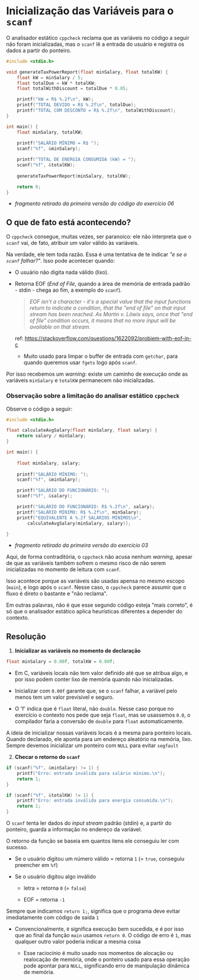 # Inicialização das Variáveis para o `scanf`

O analisador estático `cppcheck` reclama que as variáveis no código a seguir não foram inicializadas, mas o `scanf` lê a entrada do usuário e registra os dados a partir do ponteiro.

```c
#include <stdio.h>

void generateTaxPowerReport(float minSalary, float totalKW) {
    float kW = minSalary / 5;
    float totalDue = kW * totalKW;
    float totalWithDiscount = totalDue * 0.85;

    printf("kW = R$ %.2f\n", kW);
    printf("TOTAL DEVIDO = R$ %.2f\n", totalDue);
    printf("TOTAL COM DESCONTO = R$ %.2f\n", totalWithDiscount);
}

int main() {
    float minSalary, totalKW;
    
    printf("SALÁRIO MÍNIMO = R$ ");
    scanf("%f", &minSalary);

    printf("TOTAL DE ENERGIA CONSUMIDA (kW) = ");
    scanf("%f", &totalKW);
    
    generateTaxPowerReport(minSalary, totalKW);

    return 0;
}
```
* *fragmento retirado da primeira versão do código do exercício 06*

## O que de fato está acontecendo?

O `cppcheck` consegue, muitas vezes, ser paranoico: ele não interpreta que o `scanf` vai, de fato, atribuir um valor válido às variáveis. 

Na verdade, ele tem toda razão. Essa é uma tentativa de te indicar *"e se o `scanf` falhar?"*. Isso pode acontecer quando:

* O usuário não digita nada válido (lixo).

* Retorna EOF (*End of File*, quando a área de memória de entrada padrão - stdin - chega ao fim, a exemplo do `scanf`).

    > *EOF isn't a character - it's a special value that the input functions return to indicate a condition, that the "end of file" on that input stream has been reached. As Martin v. Löwis says, once that "end of file" condition occurs, it means that no more input will be available on that stream.*

    ref: https://stackoverflow.com/questions/1622092/probiem-with-eof-in-c

    * Muito usado para limpar o buffer de entrada com `getchar`, para quando queremos usar `fgets` logo após `scanf`.


Por isso recebemos um *warning*: existe um caminho de execução onde as variáveis `minSalary` e `totalKW` permanecem não inicializadas.

### Observação sobre a limitação do analisar estático `cppcheck`

Observe o código a seguir:
```c
#include <stdio.h>

float calculateAvgSalary(float minSalary, float salary) {
    return salary / minSalary;
}

int main() {
    
    float minSalary, salary;
    
    printf("SALÁRIO MÍNIMO: ");
    scanf("%f", &minSalary);

    printf("SALÁRIO DO FUNCIONÁRIO: ");
    scanf("%f", &salary);

    printf("SALÁRIO DO FUNCIONÁRIO: R$ %.2f\n", salary);
    printf("SALÁRIO MÍNIMO: R$ %.2f\n", minSalary);
    printf("EQUIVALENTE A %.2f SALÁRIOS MÍNIMOS\n", 
        calculateAvgSalary(minSalary, salary));

}
```
* *fragmento retirado da primeira versão do exercício 03*

Aqui, de forma contraditória, o `cppcheck` não acusa nenhum *warning*, apesar de que as variáveis também sofrem o mesmo risco de não serem inicializadas no momento de leitura com `scanf`.

Isso acontece porque as variáveis são usadas apensa no mesmo escopo (`main`), e logo após o `scanf`. Nesse caso, o `cppcheck` parece assumir que o fluxo é direto o bastante e "não reclama".

Em outras palavras, não é que esse segundo código esteja "mais correto", é só que o analisador estático aplica heurísticas diferentes a depender do contexto.


## Resolução

1. **Inicializar as variáveis no momento de declaração**

```c
float minSalary = 0.00f, totalKW = 0.00f;
```

* Em C, variáveis locais não tem valor definido até que se atribua algo, e por isso podem conter lixo de memória quando não inicializadas.

* Inicializar com `0.00f` garante que, se o `scanf` falhar, a variável pelo menos tem um valor previsível e seguro.

* O 'f' indica que é `float` literal, não `double`. Nesse caso porque no exercício o contexto nos pede que seja `float`, mas se usassemos `0.0`, o compilador faria a conversão de `double` para `float` automaticamente.

A ideia de inicializar nossas variáveis locais é a mesma para ponteiro locais. Quando declarado, ele aponta para um endereço aleatório na memória, lixo. Sempre devemos inicializar um ponteiro com `NULL` para evitar `segfault`

2. **Checar o retorno do `scanf`**

```c
if (scanf("%f", &minSalary) != 1) {
    printf("Erro: entrada inválida para salário mínimo.\n");
    return 1;
}

if (scanf("%f", &totalKW) != 1) {
    printf("Erro: entrada inválida para energia consumida.\n");
    return 1;
}
```

O `scanf` tenta ler dados do *input stream* padrão (stdin) e, a partir do ponteiro, guarda a informação no endereço da variável.

O retorno da função se baseia em quantos itens ele conseguiu ler com sucesso.

* Se o usuário digitou um número válido = retorna `1` (= `true`, conseguiu preencher em `%f`)

* Se o usuário digitou algo inválido 
    
    * letra = retorna `0` (= `false`)
    
    * EOF = retorna `-1`


Sempre que indicamos `return 1;`, significa que o programa deve evitar imediatamente com código de saída `1`

* Convencionalmente, `0` significa execução bem sucedida, e é por isso que ao final da função `main` usamos `return 0`. O código de erro é `1`, mas qualquer outro valor poderia indicar a mesma coisa

    * Esse raciocínio é muito usado nos momentos de alocação ou realocação de memória, onde o ponteiro usado para essa operação pode apontar para `NULL`, significando erro de manipulação dinâmica de memória.
